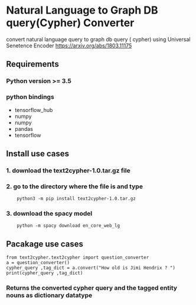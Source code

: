 # Natural Language to Graph DB query(Cypher) Converter

convert natural language query to graph db query ( cypher) using  Universal Senetence Encoder https://arxiv.org/abs/1803.11175


## Requirements 

### Python version >= 3.5

### python bindings 
* tensorflow_hub
* numpy
* numpy
* pandas
* tensorflow


## Install use cases
### 1. download the text2cypher-1.0.tar.gz file 
### 2. go to the directory where the file is and type
        python3 -m pip install text2cypher-1.0.tar.gz
### 3. download the spacy model 
        python -m spacy download en_core_web_lg


## Pacakage use cases
    from text2cypher.text2cypher import question_converter
    a = question_converter()
    cypher_query ,tag_dict = a.convert("How old is Jimi Hendrix ? ")
    print(cypher_query ,tag_dict)
### Returns the converted cypher query and the tagged entity nouns as dictionary datatype



